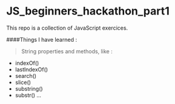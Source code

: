 JS_beginners_hackathon_part1 
============================


This repo is a collection of JavaScript exercices.

####Things I have learned : 

> String properties and methods, like :

- indexOf()
- lastIndexOf()
- search()
- slice()
- substring()
- substr()
...
